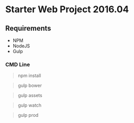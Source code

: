 # Starter Web Project 2016.04

## Requirements

* NPM
* NodeJS
* Gulp

### CMD Line

> npm install

> gulp bower

> gulp assets

> gulp watch

> gulp prod
